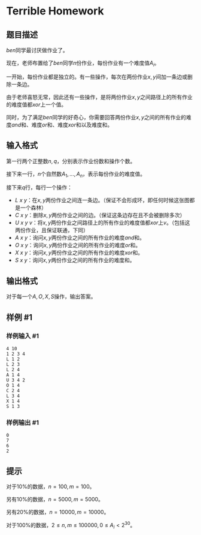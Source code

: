 # Terrible Homework

## 题目描述

$ben$同学最讨厌做作业了。

现在，老师布置给了$ben$同学$n$份作业，每份作业有一个难度值$A_i$。

一开始，每份作业都是独立的。有一些操作，每次在两份作业$x,y$间加一条边或删除一条边。

由于老师喜怒无常，因此还有一些操作，是将两份作业$x,y$之间路径上的所有作业的难度值都$xor$上一个值。

同时，为了满足$ben$同学的好奇心，你需要回答两份作业$x,y$之间的所有作业的难度$and$和、难度$or$和、难度$xor$和以及难度和。

## 输入格式

第一行两个正整数$n,q$，分别表示作业份数和操作个数。

接下来一行，$n$个自然数$A_1,...,A_n$，表示每份作业的难度值。

接下来$q$行，每行一个操作：

- $L\ x\ y$：在$x,y$两份作业之间连一条边。（保证不会形成环，即任何时候这张图都是一个森林）
- $C\ x\ y$：删除$x,y$两份作业之间的边。（保证这条边存在且不会被删除多次）
- $U\ x\ y\ v$：将$x,y$两份作业之间路径上的所有作业的难度值都$xor$上$v$。（包括这两份作业，且保证联通，下同）
- $A\ x\ y$：询问$x,y$两份作业之间的所有作业的难度$and$和。
- $O\ x\ y$：询问$x,y$两份作业之间的所有作业的难度$or$和。
- $X\ x\ y$：询问$x,y$两份作业之间的所有作业的难度$xor$和。
- $S\ x\ y$：询问$x,y$两份作业之间的所有作业的难度和。

## 输出格式

对于每一个$A,O,X,S$操作，输出答案。

## 样例 #1

### 样例输入 #1
```
4 10
1 2 3 4
L 1 2
L 2 3
L 2 4
A 1 4
U 3 4 2
O 1 4
C 2 4
L 3 4
X 1 4
S 1 3
```

### 样例输出 #1

```
0
7
6
2
```

## 提示

对于$10\%$的数据，$n=100,m=100$。

另有$10\%$的数据，$n=5000,m=5000$。

另有$20\%$的数据，$n=10000,m=10000$。

对于$100\%$的数据，$2\le n,m\le100000,0\le A_i<2^{30}$。
